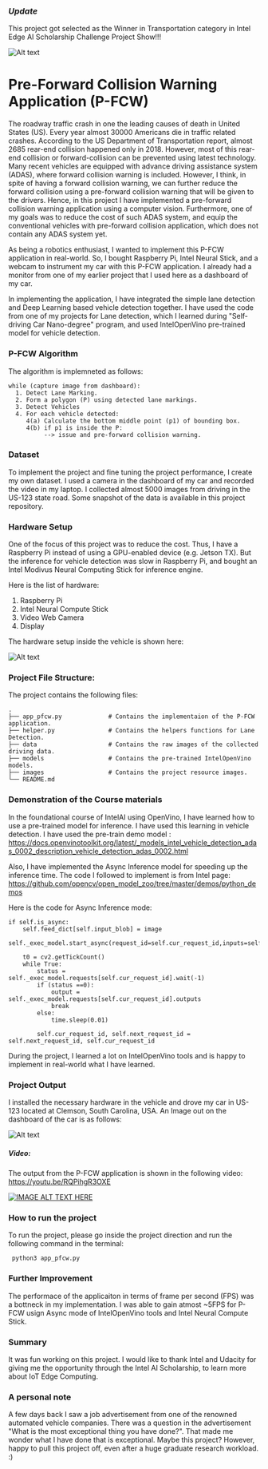 ### *******Update*******

This project got selected as the Winner in Transportation category in Intel Edge AI Scholarship Challenge Project Show!!!

![Alt text](images/0.jpg?raw=true "Certificate")

# Pre-Forward Collision Warning Application (P-FCW)

The roadway traffic crash in one the leading causes of death in United States (US). Every year almost 30000 Americans die in traffic related crashes. According to the US Department of Transportation report, almost 2685 rear-end collision happened only in 2018. However, most of this rear-end collision or forward-collision can be prevented using latest technology. Many recent vehicles are equipped with advance driving assistance system (ADAS), where forward collision warning is included. However, I think, in spite of having a forward collision warning, we can further reduce the forward collision using a pre-forward collision warning that will be given to the drivers. Hence, in this project I have implemented a pre-forward collision warning application using a computer vision. Furthermore, one of my goals was to reduce the cost of such ADAS system, and equip the conventional vehicles with pre-forward collision application, which does not contain any ADAS system yet.


As being a robotics enthusiast, I wanted to implement this P-FCW application in real-world. So, I bought Raspberry Pi, Intel Neural Stick, and a webcam to instrument my car with this P-FCW application. I already had a monitor from one of my earlier project that I used here as a dashboard of my car.


In implementing the application, I have integrated the simple lane detection and Deep Learning based vehicle detection together. I have used the code from one of my projects for Lane detection, which I learned during "Self-driving Car Nano-degree" program, and used IntelOpenVino pre-trained model for vehicle detection.


### P-FCW Algorithm
The algorithm is implemneted as follows:
```
while (capture image from dashboard):
  1. Detect Lane Marking.
  2. Form a polygon (P) using detected lane markings.
  3. Detect Vehicles
  4. For each vehicle detected:
     4(a) Calculate the bottom middle point (p1) of bounding box.
     4(b) if p1 is inside the P:
          --> issue and pre-forward collision warning.
```
### Dataset

To implement the project and fine tuning the project performance, I create my own dataset. I used a camera in the dashboard of my car and recorded the video in my laptop. I collected almost 5000 images from driving in the US-123 state road. Some snapshot of the data is available in this project repository.


### Hardware Setup


One of the focus of this project was to reduce the cost. Thus, I have a Raspberry Pi instead of using a GPU-enabled device (e.g. Jetson TX).
But the inference for vehicle detection was slow in Raspberry Pi, and bought an Intel Modivus Neural Computing Stick for inference engine.

Here is the list of hardware:


1. Raspberry Pi 
2. Intel Neural Compute Stick 
3. Video Web Camera 
4. Display

The hardware setup inside the vehicle is shown here:



![Alt text](images/hardware_setup.jpg?raw=true "Hardware Setup")
 


### Project File Structure:

The project contains the following files: 

    .
    ├── app_pfcw.py             # Contains the implementaion of the P-FCW application.
    ├── helper.py               # Contains the helpers functions for Lane Detection.
    ├── data                    # Contains the raw images of the collected driving data.
    ├── models                  # Contains the pre-trained IntelOpenVino models.
    ├── images                  # Contains the project resource images.
    └── README.md
    


### Demonstration of the Course materials 
In the foundational course of IntelAI using OpenVino, I have learned how to use a pre-trained model for inference. I have used this learning in vehicle detection. I have used the pre-train demo model : https://docs.openvinotoolkit.org/latest/_models_intel_vehicle_detection_adas_0002_description_vehicle_detection_adas_0002.html


Also, I have implemented  the Async Inference model for speeding up the inference time. The code I followed to implement is from Intel page:
https://github.com/opencv/open_model_zoo/tree/master/demos/python_demos

Here is the code for Async Inference mode:

```
if self.is_async:
    self.feed_dict[self.input_blob] = image
    self._exec_model.start_async(request_id=self.cur_request_id,inputs=self.feed_dict)

    t0 = cv2.getTickCount()
    while True:
        status = self._exec_model.requests[self.cur_request_id].wait(-1)
        if (status ==0):
            output = self._exec_model.requests[self.cur_request_id].outputs
            break
        else:
            time.sleep(0.01)

        self.cur_request_id, self.next_request_id = self.next_request_id, self.cur_request_id
```                

During the project, I learned a lot on IntelOpenVino tools and is happy to implement in real-world what I have learned.



### Project Output
I installed the necessary hardware in the vehicle and drove my car in US-123 located at Clemson, South Carolina, USA. An Image out on the dashboard of the car is as follows:

![Alt text](images/frame_5189.jpg?raw=true "Sample Output")


##### Video:

The output from the P-FCW application is shown in the following video:  https://youtu.be/RQPihgR3OXE

[![IMAGE ALT TEXT HERE](https://img.youtube.com/vi/RQPihgR3OXE/0.jpg)](https://www.youtube.com/watch?v=RQPihgR3OXE)


### How to run the project

To run the project, please go inside the project direction and run the following command in the terminal:

``` python3 app_pfcw.py```


### Further Improvement

The performace of the applicaiton in terms of frame per second (FPS) was a bottneck in my implementation. I was able to gain atmost ~5FPS for P-FCW usign Async mode of IntelOpenVino tools and Intel Neural Compute Stick. 

### Summary 

It was fun working on this project. I would like to thank Intel and Udacity for giving me the opportunity through the Intel AI Scholarship, to learn more about IoT Edge Computing. 

### A personal note

A few days back I saw a job advertisement from one of the renowned automated vehicle companies. There was a question in the advertisement "What is the most exceptional thing you have done?". That made me wonder what I have done that is exceptional. Maybe this project? However, happy to pull this project off, even after a huge graduate research workload. :)


